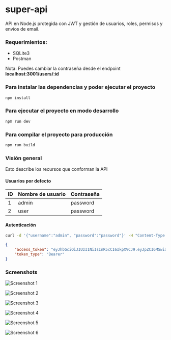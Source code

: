 # super-api

API en Node.js protegida con JWT y gestión de usuarios, roles, permisos y envíos de email.

### Requerimientos:

* SQLite3
* Postman

Nota: Puedes cambiar la contraseña desde el endpoint **localhost:3001/users/:id**

### Para instalar las dependencias y poder ejecutar el proyecto

```bash
npm install
```

### Para ejecutar el proyecto en modo desarrollo

```bash
npm run dev
```

### Para compilar el proyecto para producción 

```bash
npm run build
```

### Visión general
Esto describe los recursos que conforman la API 

#### Usuarios por defecto

| ID | Nombre de usuario | Contraseña | 
|----|-------------------|------------|
| 1  | admin             |password    |
| 2  | user              |password    |


#### Autenticación

```bash
curl -d '{"username":"admin", "password":"password"}' -H "Content-Type: application/json" -X POST http://localhost:3001/login
```

```json
{
    "access_token": "eyJhbGciOiJIUzI1NiIsInR5cCI6IkpXVCJ9.eyJpZCI6MSwiaWF0IjoxNTQxODg4NDA3LCJleHAiOjE1NDE5NzQ4MDd9.yPH8VVDOl1KuSa62av_7X4-xcKnf01iNR5EwukrNAmY",
    "token_type": "Bearer"
}
```

### Screenshots

![Screenshot 1](https://raw.githubusercontent.com/edgarjaviertec/super-api/master/screenshots/1.png)

![Screenshot 2](https://raw.githubusercontent.com/edgarjaviertec/super-api/master/screenshots/2.png)

![Screenshot 3](https://raw.githubusercontent.com/edgarjaviertec/super-api/master/screenshots/3.png)

![Screenshot 4](https://raw.githubusercontent.com/edgarjaviertec/super-api/master/screenshots/4.png)

![Screenshot 5](https://raw.githubusercontent.com/edgarjaviertec/super-api/master/screenshots/5.png)

![Screenshot 6](https://raw.githubusercontent.com/edgarjaviertec/super-api/master/screenshots/6.png)
